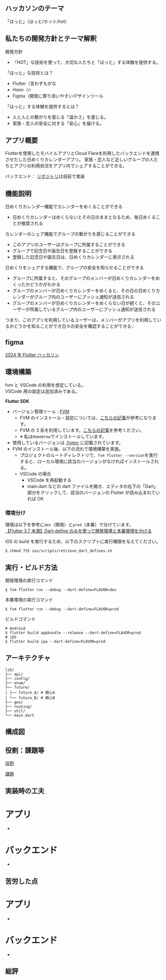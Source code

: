 ## ハッカソンのテーマ

「ほっと」（ほっと/ホット/hot）

## 私たちの開発方針とテーマ解釈

開発方針

- 「HOT」な技術を使って、大切な人たちと「ほっと」する体験を提供する。

「ほっと」な技術とは？

- Flutter（言わずもがな
- Hono（🔥
- Figma（開発に寄り添いやすいデザインツール

「ほっと」する体験を提供するとは？

- 人と人との繋がりを感じる「温かさ」を感じる。
- 家族・恋人の安全に対する「安心」を届ける。

## アプリ概要

Flutterを使用したモバイルアプリとCloud Flareを利用したバックエンドを連携させたした日めくりカレンダーアプリ。
家族・恋人など近しいグループの人たちとアプリの利用状況をアプリ内でシェアすることができる。

バックエンド：
[リポジトリ](https://github.com/beeeyan/hobodd_hackathon_api)は自前で実装

## 機能説明

日めくりカレンダー機能でカレンダーをめくることができる

- 日めくりカレンダーはめくらないとその日のままとなるため、毎日めくることが推奨される

カレンダーのシェア機能でグループの繋がりを感じることができる

- このアプリのユーザーはグループに所属することができる
- グループで記念日や誕生日を登録することができる
- 登録した記念日や誕生日は、日めくりカレンダーに表示される

日めくりをシェアする機能で、グループの安全を知らせることができる

- グループに所属すると、そのグループのメンバーが日めくりカレンダーをめくったかどうかがわかる
- グループのメンバーが日めくりカレンダーをめくると、その日の日めくりカレンダーがグループ内のユーザーにプッシュ通知が送信される
- グループのメンバーが日めくりカレンダーをめくらない日が続くと、そのユーザーが所属しているグループ内のユーザーにプッシュ通知が送信される

つまり、このアプリを利用しているユーザーは、メンバーがアプリを利用しているかどうかを知ることができ日々の安全を確認することができる💡

## figma

[2024 年 Flutter ハッカソン](https://www.figma.com/design/YlMS7NCY53NWCzAooFYMEi/2024Flutter%E3%83%8F%E3%83%83%E3%82%AB%E3%82%BD%E3%83%B3?node-id=0-1&node-type=canvas&t=DlR5vaWaBC72yiOu-0)

## 環境構築

fvm と VSCode の利用を想定している。  
VSCode 用の設定は追加済みである。

**Flutter SDK**

- バージョン管理ツール : [FVM](https://fvm.app/)
  - FVM のインストール・設定については、[こちらの記事](https://zenn.dev/riscait/articles/flutter-version-management)が参考になります。
  - FVM の 3 系を利用しています。[こちらの記事](https://zenn.dev/altiveinc/articles/flutter-version-management-3)を参考ください。
  - ※ 私は`Homebrew`でインストールしています。
- 使用しているバージョンは [.fvmrc](.fvmrc) に記載されています。
- FVM のインストール後、以下の流れで環境構築を実施。
  - プロジェクトのルートディレクトリで、`fvm flutter --version`を実行すると、ローカル環境に該当のバージョンがなければインストールされる。
  - VSCode の場合
    - VSCode を再起動する
    - main.dart などの dart ファイルを開き、エディタの右下の「Dart」部分をクリックして、該当のバージョンの Flutter が読み込まれていれば OK

### 環境分け

環境は以下を参考に`dev`（開発）と`prod`（本番）で分けています。  
[【Flutter 3.7 未満】Dart-define のみを使って開発環境と本番環境を分ける](https://zenn.dev/altiveinc/articles/separating-environments-in-flutter-old-edition)

iOS の build を実行するため、以下のスクリプトに実行権限を与えてください。

```console
$ chmod 755 ios/scripts/retrieve_dart_defines.sh
```

## 実行・ビルド方法

開発環境の実行コマンド

```console
$ fvm flutter run --debug --dart-define=FLAVOR=dev
```

本番環境の実行コマンド

```console
$ fvm flutter run --debug --dart-define=FLAVOR=prod
```

ビルドコマンド

```console
# Android
$ flutter build appbundle --release --dart-define=FLAVOR=prod
# iOS
$ flutter build ipa --dart-define=FLAVOR=prod
```

## アーキテクチャ

```
lib/
├── api/
├── config/
├── enum/
├── future/
│ ├── future_A/ # 関心A
│ └── future_B/ # 関心B
├── gen/
├── routing/
├── util/
└── main.dart
```

## 構成図

## 役割：課題等

[役割](https://scrapbox.io/flutter-hackathon-2024/%E5%BD%B9%E5%89%B2)

[課題](https://scrapbox.io/flutter-hackathon-2024/issue%E7%AE%A1%E7%90%86)

## 実装時の工夫

# アプリ

-

# バックエンド

-

## 苦労した点

# アプリ

-

# バックエンド

-

## 総評
